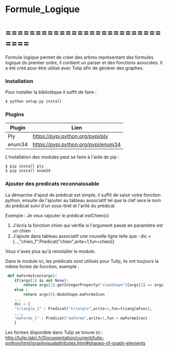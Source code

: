 # Formule_Logique
# ==============================
Formule logique permet de créer des arbres représentant des formules logique du premier ordre, il contient un parser et des fonctions associées. Il a été créé pour être utilisé avec Tulip afin de générer des graphes. 

### Installation
Pour installer la bibliotèque il suffit de faire : 

```sh
$ python setup.py install
```


### Plugins

| Plugin | Lien |
| ------ | -----|
| Ply | https://pypi.python.org/pypi/ply |
| enum34 | https://pypi.python.org/pypi/enum34 |

L'installation des modules peut se faire à l'aide de pip : 

```sh
$ pip install ply
$ pip install enum34
```

### Ajouter des predicats reconnaissable

La démarche d'ajout de prédicat est simple, il suffit de saisir votre fonction python, ensuite de l'ajouter au tableau associatif tel que la clef sera le nom du prédicat suivi d'un sous-tiret et l'arité du prédicat

Exemple : Je veux rajouter le prédicat estChien(x)
1. J'écris la fonction chien qui vérifie si l'argument passé en paramètre est un chien
2. J'ajoute dans tableau associatif une nouvelle ligne telle que :
	dic = {...,"chien_1":Predicat("chien",arite=1,fun=chien)}

Vous n'avez plus qu'à reinstaller le module.

Dans le module ici, les prédicats sont utilisés pour Tulip, ils ont toujours la même forme de fonction, exemple :
```python
 def maFormeIcon(args):
    if(args[1] is not None):
        return args[1].getIntegerProperty("viewShape")[args[2] == args[0].NodeShape.maFormeIcon
    else :
        return args[0].NodeShape.maFormeIcon
    ...
    dic = {
    "triangle_1" : Predicat("triangle",arite=1,fun=triangleFunc),
    ..., 
    "maForme_1" : Predicat("maForme",arite=1,fun = maFormeIcon)
    } 
```

Les formes disponible dans Tulip se trouve ici :
http://tulip.labri.fr/Documentation/current/tulip-python/html/graphvisualattributes.html#shapes-of-graph-elements

            
